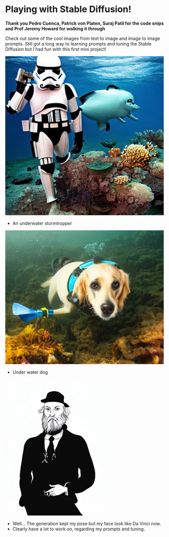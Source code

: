 # Playing with Stable Diffusion!
**Thank you Pedro Cuenca, Patrick von Platen, Suraj Patil for the code snips and Prof Jeremy Howard for walking it through**

Check out some of the cool images from text to image and image to image prompts. 
Still got a long way to learning prompts and tuning the Stable Diffusion but I had fun with this first mini project!

![st](images/stormtropper.jpg)
- An underwater stormtropper

![d](images/doggo.jpg)
- Under water dog

![m2](images/me2.jpg)
- Well... The generation kept my pose but my face look like Da Vinci now. 
- Clearly have a lot to work on, regarding my prompts and tuning. 
